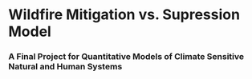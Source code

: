 # Wildfire Mitigation vs. Supression Model
### A Final Project for Quantitative Models of Climate Sensitive Natural and Human Systems